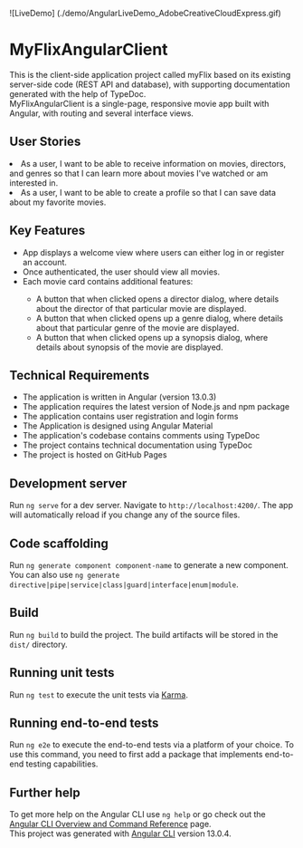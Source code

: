 ![LiveDemo] (./demo/AngularLiveDemo_AdobeCreativeCloudExpress.gif)
# MyFlixAngularClient
This is the client-side application project called myFlix based on its existing server-side code (REST API and database), with supporting documentation generated with the help of TypeDoc.<br>
MyFlixAngularClient is a single-page, responsive movie app built with Angular, with routing and several interface views.

## User Stories
<li> As a user, I want to be able to receive information on movies, directors, and genres so that I can learn more about movies I've watched or am interested in. </li>
<li> As a user, I want to be able to create a profile so that I can save data about my favorite movies.</li>

## Key Features
<ul>
<li> App displays a welcome view where users can either log in or register an account.</li>
<li> Once authenticated, the user should view all movies.</li>
<li> Each movie card contains additional features: </li>
<ul>
<li> A button that when clicked opens a director dialog, where details about the director of that particular movie are displayed.</li>
<li> A button that when clicked opens up a genre dialog, where details about that particular genre of the movie are displayed. </li> 
<li> A button that when clicked opens up a synopsis dialog, where details about synopsis of the movie are displayed.</li>
</ul>
</ul>

## Technical Requirements
<ul>
<li> The application is written in Angular (version 13.0.3)</li>
<li> The application requires the latest version of Node.js and npm package</li>
<li> The application contains user registration and login forms </li>
<li> The Application is designed using Angular Material </li>
<li> The application's codebase contains comments using TypeDoc </li>
<li> The project contains technical documentation using TypeDoc </li>
<li> The project is hosted on GitHub Pages </li>
</ul>


## Development server

Run `ng serve` for a dev server. Navigate to `http://localhost:4200/`. The app will automatically reload if you change any of the source files.

## Code scaffolding

Run `ng generate component component-name` to generate a new component. You can also use `ng generate directive|pipe|service|class|guard|interface|enum|module`.

## Build

Run `ng build` to build the project. The build artifacts will be stored in the `dist/` directory.

## Running unit tests

Run `ng test` to execute the unit tests via [Karma](https://karma-runner.github.io).

## Running end-to-end tests

Run `ng e2e` to execute the end-to-end tests via a platform of your choice. To use this command, you need to first add a package that implements end-to-end testing capabilities.

## Further help

To get more help on the Angular CLI use `ng help` or go check out the [Angular CLI Overview and Command Reference](https://angular.io/cli) page. <br>
This project was generated with [Angular CLI](https://github.com/angular/angular-cli) version 13.0.4.

